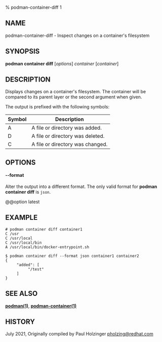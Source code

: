 % podman-container-diff 1

## NAME

podman\-container\-diff - Inspect changes on a container's filesystem

## SYNOPSIS

**podman container diff** [*options*] _container_ [*container*]

## DESCRIPTION

Displays changes on a container's filesystem. The container will be compared to its parent layer or the second argument when given.

The output is prefixed with the following symbols:

| Symbol | Description                      |
| ------ | -------------------------------- |
| A      | A file or directory was added.   |
| D      | A file or directory was deleted. |
| C      | A file or directory was changed. |

## OPTIONS

#### **--format**

Alter the output into a different format. The only valid format for **podman container diff** is `json`.

@@option latest

## EXAMPLE

```
# podman container diff container1
C /usr
C /usr/local
C /usr/local/bin
A /usr/local/bin/docker-entrypoint.sh
```

```
$ podman container diff --format json container1 container2
{
     "added": [
          "/test"
     ]
}
```

## SEE ALSO

**[podman(1)](podman.md)**, **[podman-container(1)](podman-container/podman-container.md)**

## HISTORY

July 2021, Originally compiled by Paul Holzinger <pholzing@redhat.com>
